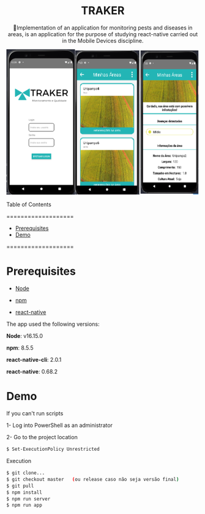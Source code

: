 <h1 align="center">TRAKER</h1>

<p align="center"> 🚀Implementation of an application for monitoring pests and diseases in areas, is an application for the purpose of studying react-native carried out in the Mobile Devices discipline.</p>

<img src="/src/assets/readmeimage.png" alt="example"/>

Table of Contents

===================

<!--ts-->

- [Prerequisites](#Prerequisites)
- [Demo](#Demo)

<!--te-->

===================


# Prerequisites

- [Node](https://nodejs.org/en/)

- [npm](https://www.npmjs.com/)

- [react-native](https://reactnative.dev/)

The app used the following versions:

**Node**: v16.15.0

**npm**: 8.5.5

**react-native-cli**: 2.0.1

**react-native**: 0.68.2


# Demo


If you can't run scripts

1- Log into PowerShell as an administrator

2- Go to the project location

```bash
$ Set-ExecutionPolicy Unrestricted
```

Execution

```bash
$ git clone...
$ git checkout master   (ou release caso não seja versão final)
$ git pull
$ npm install
$ npm run server
$ npm run app
```
